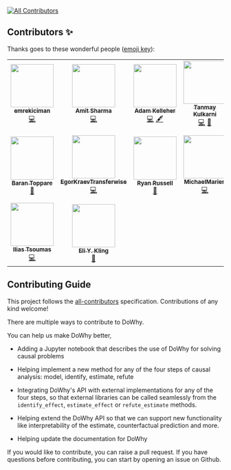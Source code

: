 
<!-- ALL-CONTRIBUTORS-BADGE:START - Do not remove or modify this section -->
[![All Contributors](https://img.shields.io/badge/all_contributors-16-orange.svg?style=flat-square)](#contributors-)
<!-- ALL-CONTRIBUTORS-BADGE:END -->

## Contributors ✨

Thanks goes to these wonderful people ([emoji key](https://allcontributors.org/docs/en/emoji-key)):

<!-- ALL-CONTRIBUTORS-LIST:START - Do not remove or modify this section -->
<!-- prettier-ignore-start -->
<!-- markdownlint-disable -->
<table>
  <tr>
    <td align="center"><a href="https://github.com/emrekiciman"><img src="https://avatars3.githubusercontent.com/u/5982160?v=4?s=100" width="100px;" alt=""/><br /><sub><b>emrekiciman</b></sub></a><br /><a href="https://github.com/py-why/dowhy/commits?author=emrekiciman" title="Code">💻</a></td>
    <td align="center"><a href="https://github.com/amit-sharma"><img src="https://avatars3.githubusercontent.com/u/1775381?v=4?s=100" width="100px;" alt=""/><br /><sub><b>Amit Sharma</b></sub></a><br /><a href="https://github.com/py-why/dowhy/commits?author=amit-sharma" title="Code">💻</a></td>
    <td align="center"><a href="http://adamkelleher.com"><img src="https://avatars0.githubusercontent.com/u/1762368?v=4?s=100" width="100px;" alt=""/><br /><sub><b>Adam Kelleher</b></sub></a><br /><a href="https://github.com/py-why/dowhy/commits?author=akelleh" title="Code">💻</a> <a href="#content-akelleh" title="Content">🖋</a></td>
    <td align="center"><a href="https://github.com/Tanmay-Kulkarni101"><img src="https://avatars3.githubusercontent.com/u/17275495?v=4?s=100" width="100px;" alt=""/><br /><sub><b>Tanmay Kulkarni</b></sub></a><br /><a href="https://github.com/py-why/dowhy/commits?author=Tanmay-Kulkarni101" title="Code">💻</a> <a href="https://github.com/py-why/dowhy/commits?author=Tanmay-Kulkarni101" title="Documentation">📖</a></td>
    <td align="center"><a href="https://github.com/vojavocni"><img src="https://avatars.githubusercontent.com/u/40206443?v=4?s=100" width="100px;" alt=""/><br /><sub><b>Aleksandar Jovanovic</b></sub></a><br /><a href="https://github.com/py-why/dowhy/commits?author=vojavocni" title="Code">💻</a></td>
    <td align="center"><a href="https://github.com/n8sty"><img src="https://avatars.githubusercontent.com/u/2964996?v=4?s=100" width="100px;" alt=""/><br /><sub><b>nate giraldi</b></sub></a><br /><a href="https://github.com/py-why/dowhy/commits?author=n8sty" title="Documentation">📖</a> <a href="https://github.com/py-why/dowhy/commits?author=n8sty" title="Code">💻</a></td>
    <td align="center"><a href="https://github.com/yaakx"><img src="https://avatars.githubusercontent.com/u/54352800?v=4?s=100" width="100px;" alt=""/><br /><sub><b>Julen Corral</b></sub></a><br /><a href="https://github.com/py-why/dowhy/commits?author=yaakx" title="Code">💻</a></td>
  </tr>
  <tr>
    <td align="center"><a href="http://toppare.github.io/"><img src="https://avatars.githubusercontent.com/u/6221127?v=4?s=100" width="100px;" alt=""/><br /><sub><b>Baran Toppare</b></sub></a><br /><a href="https://github.com/py-why/dowhy/commits?author=toppare" title="Documentation">📖</a></td>
    <td align="center"><a href="https://github.com/EgorKraevTransferwise"><img src="https://avatars.githubusercontent.com/u/62890791?v=4?s=100" width="100px;" alt=""/><br /><sub><b>EgorKraevTransferwise</b></sub></a><br /><a href="https://github.com/py-why/dowhy/commits?author=EgorKraevTransferwise" title="Code">💻</a></td>
    <td align="center"><a href="https://github.com/ryanrussell"><img src="https://avatars.githubusercontent.com/u/523300?v=4?s=100" width="100px;" alt=""/><br /><sub><b>Ryan Russell</b></sub></a><br /><a href="https://github.com/py-why/dowhy/commits?author=ryanrussell" title="Documentation">📖</a></td>
    <td align="center"><a href="https://github.com/MichaelMarien"><img src="https://avatars.githubusercontent.com/u/13829139?v=4?s=100" width="100px;" alt=""/><br /><sub><b>MichaelMarien</b></sub></a><br /><a href="https://github.com/py-why/dowhy/commits?author=MichaelMarien" title="Code">💻</a></td>
    <td align="center"><a href="http://people.mpi-inf.mpg.de/~kbudhath/"><img src="https://avatars.githubusercontent.com/u/111277?v=4?s=100" width="100px;" alt=""/><br /><sub><b>Kailashbuki</b></sub></a><br /><a href="https://github.com/py-why/dowhy/commits?author=kailashbuki" title="Code">💻</a> <a href="https://github.com/py-why/dowhy/commits?author=kailashbuki" title="Documentation">📖</a></td>
    <td align="center"><a href="https://github.com/petergtz"><img src="https://avatars.githubusercontent.com/u/3618401?v=4?s=100" width="100px;" alt=""/><br /><sub><b>Peter Götz</b></sub></a><br /><a href="https://github.com/py-why/dowhy/commits?author=petergtz" title="Code">💻</a> <a href="https://github.com/py-why/dowhy/commits?author=petergtz" title="Documentation">📖</a></td>
    <td align="center"><a href="https://github.com/bloebp"><img src="https://avatars.githubusercontent.com/u/51325689?v=4?s=100" width="100px;" alt=""/><br /><sub><b>Patrick Blöbaum</b></sub></a><br /><a href="https://github.com/py-why/dowhy/commits?author=bloebp" title="Code">💻</a> <a href="https://github.com/py-why/dowhy/commits?author=bloebp" title="Documentation">📖</a></td>
  </tr>
  <tr>
    <td align="center"><a href="https://github.com/itsoum"><img src="https://avatars.githubusercontent.com/u/9675299?v=4?s=100" width="100px;" alt=""/><br /><sub><b>Ilias Tsoumas</b></sub></a><br /><a href="https://github.com/py-why/dowhy/commits?author=itsoum" title="Code">💻</a></td>
    <td align="center"><a href="https://github.com/elikling"><img src="https://avatars.githubusercontent.com/u/8556526?v=4?s=100" width="100px;" alt=""/><br /><sub><b>Eli Y. Kling</b></sub></a><br /><a href="https://github.com/py-why/dowhy/commits?author=elikling" title="Documentation">📖</a></td>
  </tr>
</table>

<!-- markdownlint-restore -->
<!-- prettier-ignore-end -->

<!-- ALL-CONTRIBUTORS-LIST:END -->

## Contributing Guide

This project follows the [all-contributors](https://github.com/all-contributors/all-contributors) specification. Contributions of any kind welcome!

There are multiple ways to contribute to DoWhy. 

You can help us make DoWhy better, 
* Adding a Jupyter notebook that describes the use of DoWhy for solving causal
problems

* Helping implement a new method for any of the four steps of causal analysis:
  model, identify, estimate, refute

* Integrating DoWhy's API with external implementations for any of the four steps, so that external libraries can be called seamlessly from the `identify_effect`, `estimate_effect` or `refute_estimate` methods.
 
* Helping extend the DoWhy API so that we can support new functionality like interpretability of the estimate, counterfactual prediction and more. 

* Helping update the documentation for DoWhy

If you would like to contribute, you can raise a pull request. If you have
questions before contributing, you can start by opening an issue on Github.
